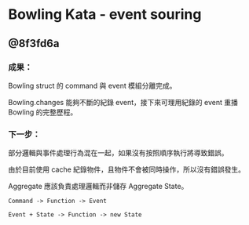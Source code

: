 Bowling Kata - event souring
===

## @8f3fd6a

### 成果：

Bowling struct 的 command 與 event 模組分離完成。

Bowling.changes 能夠不斷的紀錄 event，接下來可理用紀錄的 event 重播 Bowling 的完整歷程。

### 下一步：

部分邏輯與事件處理行為混在一起，如果沒有按照順序執行將導致錯誤。

由於目前使用 cache 紀錄物件，且物件不會被同時操作，所以沒有錯誤發生。

Aggregate 應該負責處理邏輯而非儲存 Aggregate State。

`Command -> Function -> Event`

`Event + State -> Function -> new State`
